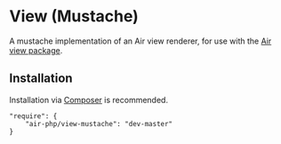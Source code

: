 # View (Mustache)
A mustache implementation of an Air view renderer, for use with the [Air view package](https://github.com/air-php/view).

## Installation
Installation via [Composer](https://getcomposer.org/) is recommended.

    "require": {
        "air-php/view-mustache": "dev-master"
    }